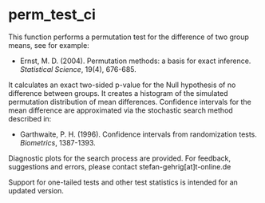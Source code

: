 # perm_test_ci
This function performs a permutation test for the difference of two group means, 
see for example:

+ Ernst, M. D. (2004). Permutation methods: a basis for exact inference.                            
*Statistical Science*, 19(4), 676-685.
                                                              
It calculates an exact two-sided p-value for the Null hypothesis of no difference between groups.
It creates a histogram of the simulated permutation distribution of mean differences.
Confidence intervals for the mean difference are approximated via the stochastic search 
method described in:

+ Garthwaite, P. H. (1996). Confidence intervals from randomization tests.                          
*Biometrics*, 1387-1393.

Diagnostic plots for the search process are provided.
For feedback, suggestions and errors, please contact stefan-gehrig[at]t-online.de

Support for one-tailed tests and other test statistics is intended for an updated version.